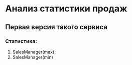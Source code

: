 # Анализ статистики продаж
## Первая версия такого сервиса
### Статистика:
1. SalesManager(max)
2. SalesManager(min)